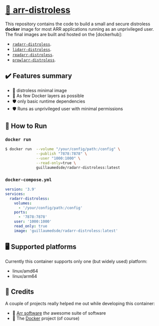 # [🐋 arr-distroless](https://github.com/guillaumedsde/radarr-distroless)

This repository contains the code to build a small and secure distroless **docker** image for most ARR applications running as an unprivileged user.
The final images are built and hosted on the [dockerhub]:

- [`radarr-distroless`](https://hub.docker.com/r/guillaumedsde/radarr-distroless).
- [`lidarr-distroless`](https://hub.docker.com/r/guillaumedsde/lidarr-distroless).
- [`readarr-distroless`](https://hub.docker.com/r/guillaumedsde/readarr-distroless).
- [`prowlarr-distroless`](https://hub.docker.com/r/guillaumedsde/prowlarr-distroless).

## ✔️ Features summary

- 🥑 distroless minimal image
- 🤏 As few Docker layers as possible
- 🛡️ only basic runtime dependencies
- 🛡️ Runs as unprivileged user with minimal permissions

## 🏁 How to Run

### `docker run`

```bash
$ docker run  --volume "/your/config/path:/config" \
              --publish "7878:7878" \
              --user "1000:1000" \
              --read-only=true \
              guillaumedsde/radarr-distroless:latest
```

### `docker-compose.yml`

```yaml
version: '3.9'
services:
  radarr-distroless:
    volumes:
      - '/your/config/path:/config'
    ports:
      - '7878:7878'
    user: '1000:1000'
    read_only: true
    image: 'guillaumedsde/radarr-distroless:latest'
```

## 🖥️ Supported platforms

Currently this container supports only one (but widely used) platform:

- linux/amd64
- linux/arm64

## 🙏 Credits

A couple of projects really helped me out while developing this container:

- 💽 [Arr software](https://wiki.servarr.com/) _the_ awesome suite of software
- 🐋 The [Docker](https://github.com/docker) project (of course)
